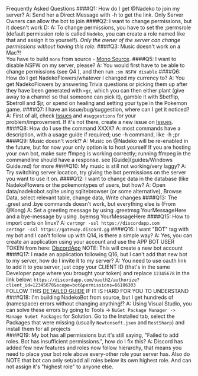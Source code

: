 Frequently Asked Questions
####Q1: How do I get @Nadeko to join my server?
A: Send her a Direct Message with -h to get the link. Only Server Owners can allow the bot to join
####Q2: I want to change permissions, but it doesn't work D:
A: To change permissions, you have to set the ;permsrole (default permission role is called `Nadeko`, you can create a role named like that and assign it to yourself). *Only the owner of the server can change permissions without having this role.*
####Q3: Music doesn't work on a Mac?!  
You have to build `mono` from source - [Mono Source][Mono Source]. 
####Q5: I want to disable NSFW on my server, please?
A: You would first have to be able to change permissions (see Q4 ), and then run `;sm NSFW disable`
####Q6: How do I get NadekoFlowers/whatever I changed my currency to?
A: You get NadekoFlowers by answering Trivia questions or picking them up after they have been generated with `>gc`, which you can then either plant (give away to a channel so that someone can pick it), gamble it with $betflip, $betroll and $jr, or spend on healing and setting your type in the Pokemon game.
####Q7: I have an issue/bug/suggestion, where can I get it noticed?
A: First of all, check [Issues][Issues] and `#suggestions` for your problem/improvement. If it's not there, create a new issue on [Issues][Issues].
####Q8: How do I use the command XXXX?
A: most commands have a description, with a usage guide if required; use -h command, like -h ;pr
####Q9: Music doesn't work!?
A: Music on @Nadeko will be re-enabled in the future, but for now your only option is to host yourself
If you are hosting your own bot, make sure ffmpeg is working correctly; running ffmpeg in the commandline should have a response. see [Guide](guides/Windows Guide.md) for more
####Q10: My music is still not working/very laggy?
A: Try switching server location, try giving the bot permissions on the server you want to use it on.
####Q12: I want to change data in the database (like NadekoFlowers or the pokemontypes of users, but how?
A: Open data/nadekobot.sqlite using sqlitebrowser (or some alternative), Browse Data, select relevant table, change data, Write changes
####Q13: The .greet and .bye commands doesn't work, but everything else is (From @Kong) 
A: Set a greeting message by using .greetmsg YourMessageHere 
and a bye-message by using .byemsg YourMessageHere
####Q15: How to import certs on linux?
A:
`certmgr -ssl https://discordapp.com`  
`certmgr -ssl https://gateway.discord.gg`
####Q16: I want "BOT" tag with my bot and I can't follow up with Q14, is there a simple way? 
A: Yes, you can create an application using your account and use the APP BOT USER TOKEN from here: [DiscordApp][DiscordApp]
NOTE: This will create a new bot account
####Q17: I made an application following Q16, but I can't add that new bot to my server, how do I invite it to my server?
A: You need to use oauth link to add it to you server, just copy your CLIENT ID (that's in the same Developer page where you brought your token) and replace `12345678` in the link below: 
`https://discordapp.com/oauth2/authorize?client_id=12345678&scope=bot&permissions=66186303`  
FOLLOW THIS [DETAILED GUIDE][DETAILED GUIDE] IF IT IS HARD FOR YOU TO UNDERSTAND 
####Q18: I'm building NadekoBot from source, but I get hundreds of (namespace) errors without changing anything!?
A: Using Visual Studio, you can solve these errors by going to Tools -> `NuGet Package Manager -> Manage NuGet Packages` for Solution. Go to the Installed tab, select the Packages that were missing (usually `Newtonsoft.json` and `RestSharp`) and install them for all projects  
####Q19: My bot has all permissions but it's still saying, "Failed to add roles. Bot has insufficient permissions.", how do I fix this?
A: Discord has added few new features and roles now follow hierarchy, that means you need to place your bot role above every-other role your server has. Also do NOTE that bot can only set/add all roles below its own highest role. And can not assign it's "highest role" to anyone else.

[Mono Source]:http://www.mono-project.com/docs/compiling-mono/mac/
[Issues]: https://github.com/Kwoth/NadekoBot/issues
[DiscordApp]: https://discordapp.com/developers/applications/me
[DETAILED GUIDE]: http://discord.kongslien.net/guide.html

